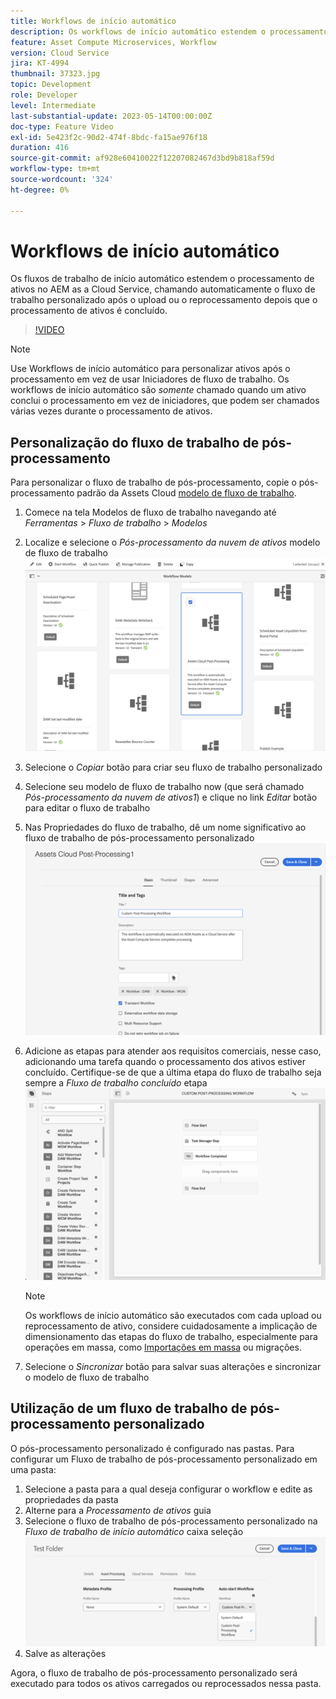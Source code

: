 ```yaml
---
title: Workflows de início automático
description: Os workflows de início automático estendem o processamento de ativos, chamando automaticamente o fluxo de trabalho personalizado após o upload ou o reprocessamento.
feature: Asset Compute Microservices, Workflow
version: Cloud Service
jira: KT-4994
thumbnail: 37323.jpg
topic: Development
role: Developer
level: Intermediate
last-substantial-update: 2023-05-14T00:00:00Z
doc-type: Feature Video
exl-id: 5e423f2c-90d2-474f-8bdc-fa15ae976f18
duration: 416
source-git-commit: af928e60410022f12207082467d3bd9b818af59d
workflow-type: tm+mt
source-wordcount: '324'
ht-degree: 0%

---
```


# Workflows de início automático

Os fluxos de trabalho de início automático estendem o processamento de ativos no AEM as a Cloud Service, chamando automaticamente o fluxo de trabalho personalizado após o upload ou o reprocessamento depois que o processamento de ativos é concluído.

>[!VIDEO](https://video.tv.adobe.com/v/37323?quality=12&learn=on)

>[!NOTE]
>
>Use Workflows de início automático para personalizar ativos após o processamento em vez de usar Iniciadores de fluxo de trabalho. Os workflows de início automático são _somente_ chamado quando um ativo conclui o processamento em vez de iniciadores, que podem ser chamados várias vezes durante o processamento de ativos.

## Personalização do fluxo de trabalho de pós-processamento

Para personalizar o fluxo de trabalho de pós-processamento, copie o pós-processamento padrão da Assets Cloud [modelo de fluxo de trabalho](../../foundation/workflow/use-the-workflow-editor.md).

1. Comece na tela Modelos de fluxo de trabalho navegando até _Ferramentas_ > _Fluxo de trabalho_ > _Modelos_
2. Localize e selecione o _Pós-processamento da nuvem de ativos_ modelo de fluxo de trabalho<br/>
   ![Selecionar o modelo de fluxo de trabalho de pós-processamento da nuvem de ativos](assets/auto-start-workflow-select-workflow.png)
3. Selecione o _Copiar_ botão para criar seu fluxo de trabalho personalizado
4. Selecione seu modelo de fluxo de trabalho now (que será chamado _Pós-processamento da nuvem de ativos1_) e clique no link _Editar_ botão para editar o fluxo de trabalho
5. Nas Propriedades do fluxo de trabalho, dê um nome significativo ao fluxo de trabalho de pós-processamento personalizado<br/>
   ![Alterar o nome](assets/auto-start-workflow-change-name.png)
6. Adicione as etapas para atender aos requisitos comerciais, nesse caso, adicionando uma tarefa quando o processamento dos ativos estiver concluído. Certifique-se de que a última etapa do fluxo de trabalho seja sempre a _Fluxo de trabalho concluído_ etapa<br/>
   ![Adicionar etapas do fluxo de trabalho](assets/auto-start-workflow-customize-steps.png)

   >[!NOTE]
   >
   >Os workflows de início automático são executados com cada upload ou reprocessamento de ativo, considere cuidadosamente a implicação de dimensionamento das etapas do fluxo de trabalho, especialmente para operações em massa, como [Importações em massa](../../cloud-service/migration/bulk-import.md) ou migrações.

7. Selecione o _Sincronizar_ botão para salvar suas alterações e sincronizar o modelo de fluxo de trabalho

## Utilização de um fluxo de trabalho de pós-processamento personalizado

O pós-processamento personalizado é configurado nas pastas. Para configurar um Fluxo de trabalho de pós-processamento personalizado em uma pasta:

1. Selecione a pasta para a qual deseja configurar o workflow e edite as propriedades da pasta
2. Alterne para a _Processamento de ativos_ guia
3. Selecione o fluxo de trabalho de pós-processamento personalizado na _Fluxo de trabalho de início automático_ caixa seleção<br/>
   ![Definir o fluxo de trabalho de pós-processamento](assets/auto-start-workflow-set-workflow.png)
4. Salve as alterações

Agora, o fluxo de trabalho de pós-processamento personalizado será executado para todos os ativos carregados ou reprocessados nessa pasta.
